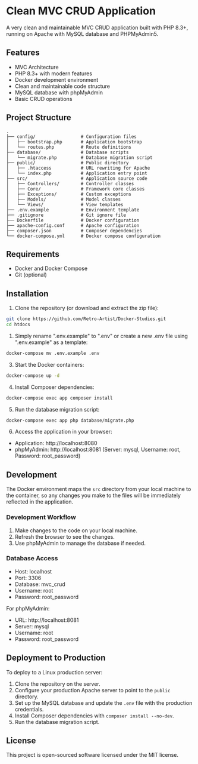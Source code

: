 # Clean MVC CRUD Application

A very clean and maintainable MVC CRUD application built with PHP 8.3+, running on Apache with MySQL database and PHPMyAdmin5.

## Features

- MVC Architecture
- PHP 8.3+ with modern features
- Docker development environment
- Clean and maintainable code structure
- MySQL database with phpMyAdmin
- Basic CRUD operations

## Project Structure

```
.
├── config/                 # Configuration files
│   ├── bootstrap.php       # Application bootstrap
│   └── routes.php          # Route definitions
├── database/               # Database scripts
│   └── migrate.php         # Database migration script
├── public/                 # Public directory
│   ├── .htaccess           # URL rewriting for Apache
│   └── index.php           # Application entry point
├── src/                    # Application source code
│   ├── Controllers/        # Controller classes
│   ├── Core/               # Framework core classes
│   ├── Exceptions/         # Custom exceptions
│   ├── Models/             # Model classes
│   └── Views/              # View templates
├── .env.example            # Environment template
├── .gitignore              # Git ignore file
├── Dockerfile              # Docker configuration
├── apache-config.conf      # Apache configuration
├── composer.json           # Composer dependencies
└── docker-compose.yml      # Docker compose configuration
```

## Requirements

- Docker and Docker Compose
- Git (optional)

## Installation

1. Clone the repository (or download and extract the zip file):

```bash
git clone https://github.com/Retro-Artist/Docker-Studies.git
cd htdocs
```

1. Simply rename ".env.example" to ".env" or create a new .env file using ".env.example" as a template:

```bash
docker-compose mv .env.example .env
```

3. Start the Docker containers:

```bash
docker-compose up -d
```

4. Install Composer dependencies:

```bash
docker-compose exec app composer install
```

5. Run the database migration script:

```bash
docker-compose exec app php database/migrate.php
```

6. Access the application in your browser:

- Application: http://localhost:8080
- phpMyAdmin: http://localhost:8081 (Server: mysql, Username: root, Password: root_password)

## Development

The Docker environment maps the `src` directory from your local machine to the container, so any changes you make to the files will be immediately reflected in the application.

### Development Workflow

1. Make changes to the code on your local machine.
2. Refresh the browser to see the changes.
3. Use phpMyAdmin to manage the database if needed.

### Database Access

- Host: localhost
- Port: 3306
- Database: mvc_crud
- Username: root
- Password: root_password

For phpMyAdmin:
- URL: http://localhost:8081
- Server: mysql
- Username: root
- Password: root_password

## Deployment to Production

To deploy to a Linux production server:

1. Clone the repository on the server.
2. Configure your production Apache server to point to the `public` directory.
3. Set up the MySQL database and update the `.env` file with the production credentials.
4. Install Composer dependencies with `composer install --no-dev`.
5. Run the database migration script.

## License

This project is open-sourced software licensed under the MIT license.